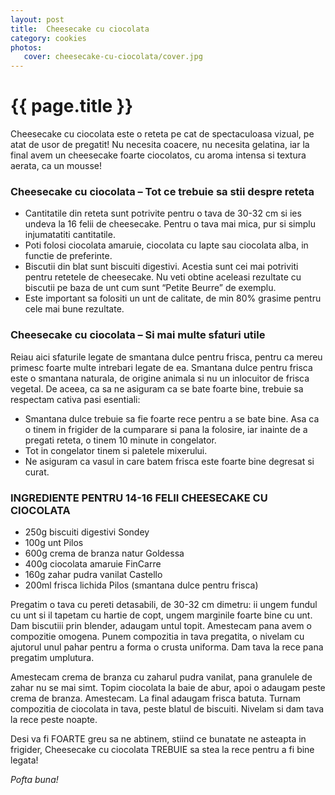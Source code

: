 ```yaml
---
layout: post
title:  Cheesecake cu ciocolata
category: cookies
photos:
   cover: cheesecake-cu-ciocolata/cover.jpg
---
```


# {{ page.title }}

Cheesecake cu ciocolata este o reteta pe cat de spectaculoasa vizual, pe atat de usor de pregatit! Nu necesita coacere, nu necesita gelatina, iar la final avem un cheesecake foarte ciocolatos, cu aroma intensa si textura aerata, ca un mousse!

### **Cheesecake cu ciocolata – Tot ce trebuie sa stii despre reteta**
- Cantitatile din reteta sunt potrivite pentru o tava de 30-32 cm si ies undeva la 16 felii de cheesecake. Pentru o tava mai mica, pur si simplu injumatatiti cantitatile.
- Poti folosi ciocolata amaruie, ciocolata cu lapte sau ciocolata alba, in functie de preferinte.
- Biscutii din blat sunt biscuiti digestivi. Acestia sunt cei mai potriviti pentru retetele de cheesecake. Nu veti obtine aceleasi rezultate cu biscutii pe baza de unt cum sunt “Petite Beurre” de exemplu.
- Este important sa folositi un unt de calitate, de min 80% grasime pentru cele mai bune rezultate.

### **Cheesecake cu ciocolata – Si mai multe sfaturi utile**

Reiau aici sfaturile legate de smantana dulce pentru frisca, pentru ca mereu primesc foarte multe intrebari legate de ea. Smantana dulce pentru frisca este o smantana naturala, de origine animala si nu un inlocuitor de frisca vegetal. De aceea, ca sa ne asiguram ca se bate foarte bine, trebuie sa respectam cativa pasi esentiali:

- Smantana dulce trebuie sa fie foarte rece pentru a se bate bine. Asa ca o tinem in frigider de la cumparare si pana la folosire, iar inainte de a pregati reteta, o tinem 10 minute in congelator.
- Tot in congelator tinem si paletele mixerului.
- Ne asiguram ca vasul in care batem frisca este foarte bine degresat si curat.

### **INGREDIENTE PENTRU 14-16 FELII CHEESECAKE CU CIOCOLATA**

- 250g biscuiti digestivi Sondey
- 100g unt Pilos
- 600g crema de branza natur Goldessa
- 400g ciocolata amaruie FinCarre
- 160g zahar pudra vanilat Castello
- 200ml frisca lichida Pilos (smantana dulce pentru frisca)

Pregatim o tava cu pereti detasabili, de 30-32 cm dimetru: ii ungem fundul cu unt si il tapetam cu hartie de copt, ungem marginile foarte bine cu unt. Dam biscutiii prin blender, adaugam untul topit. Amestecam pana avem o compozitie omogena. Punem compozitia in tava pregatita, o nivelam cu ajutorul unul pahar pentru a forma o crusta uniforma. Dam tava la rece pana pregatim umplutura.

Amestecam crema de branza cu zaharul pudra vanilat, pana granulele de zahar nu se mai simt. Topim ciocolata la baie de abur, apoi o adaugam peste crema de branza. Amestecam. La final adaugam frisca batuta. Turnam compozitia de ciocolata in tava, peste blatul de biscuiti. Nivelam si dam tava la rece peste noapte.

Desi va fi FOARTE greu sa ne abtinem, stiind ce bunatate ne asteapta in frigider, Cheesecake cu ciocolata TREBUIE sa stea la rece pentru a fi bine legata!

*Pofta buna!*